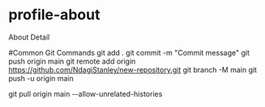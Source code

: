 # profile-about
About Detail

#Common Git Commands
git add . git commit -m "Commit message" git push origin main git remote add origin https://github.com/NdagiStanley/new-repository.git git branch -M main git push -u origin main

git pull origin main --allow-unrelated-histories
